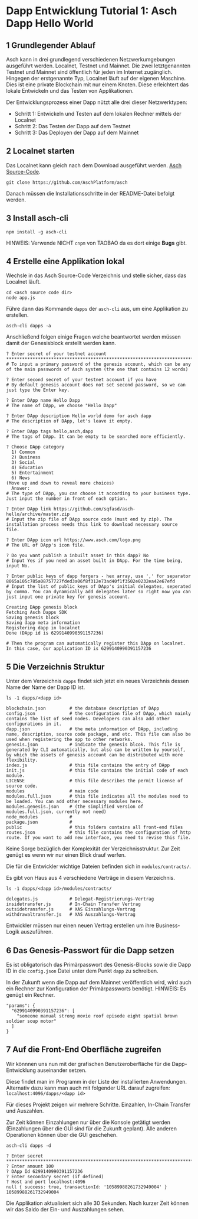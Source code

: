 # Dapp Entwicklung Tutorial 1: Asch Dapp Hello World

## 1 Grundlegender Ablauf

Asch kann in drei grundlegend verschiedenen Netzwerkumgebungen ausgeführt werden. Localnet, Testnet und Mainnet. Die zwei letztgenannten Testnet und Mainnet sind öffentlich für jeden im Internet zugänglich. Hingegen der erstgenannte Typ, Localnet läuft auf der eigenen Maschine. Dies ist eine private Blockchain mit nur einem Knoten. Diese erleichtert das lokale Entwickeln und das Testen von Applikationen.

Der Entwicklungsprozess einer Dapp nützt alle drei dieser Netzwerktypen:
- Schritt 1: Entwickeln und Testen auf dem lokalen Rechner mittels der Localnet
- Schritt 2: Das Testen der Dapp auf dem Testnet
- Schritt 3: Das Deployen der Dapp auf dem Mainnet

## 2 Localnet starten

Das Localnet kann gleich nach dem Download ausgeführt werden. [Asch Source-Code](https://github.com/AschPlatform/asch).

```
git clone https://github.com/AschPlatform/asch
```
Danach müssen die Installationsschritte in der README-Datei befolgt werden.

## 3 Install asch-cli

```
npm install -g asch-cli
```
HINWEIS: Verwende NICHT ```cnpm``` von TAOBAO da es dort einige **Bugs** gibt.

## 4 Erstelle eine Applikation lokal

Wechsle in das Asch Source-Code Verzeichnis und stelle sicher, dass das Localnet läuft.

```
cd <asch source code dir>
node app.js
```

Führe dann das Kommande ```dapps``` der ```asch-cli``` aus, um eine Applikation zu erstellen.


```
asch-cli dapps -a
```
Anschließend folgen einige Fragen welche beantwortet werden müssen damit der Genesisblock erstellt werden kann.

```
? Enter secret of your testnet account *******************************************************************************
# To input a primary password of the genesis account, which can be any of the main passwords of Asch system (the one that contains 12 words)

? Enter second secret of your testnet account if you have
# By default genesis account does not set second password, so we can just type the Enter key.

? Enter DApp name Hello Dapp
# The name of DApp, we choose "Hello Dapp"

? Enter DApp description Hello world demo for asch dapp
# The description of DApp, let's leave it empty.

? Enter DApp tags hello,asch,dapp
# The tags of DApp. It can be empty to be searched more efficiently.

? Choose DApp category
  1) Common
  2) Business
  3) Social
  4) Education
  5) Entertainment
  6) News
(Move up and down to reveal more choices)
  Answer:
# The type of DApp, you can choose it according to your business type. Just input the number in front of each option.

? Enter DApp link https://github.com/sqfasd/asch-hello/archive/master.zip
# Input the zip file of DApp source code (must end by zip). The installation process needs this link to download necessary source file.

? Enter DApp icon url https://www.asch.com/logo.png
# The URL of DApp's icon file.

? Do you want publish a inbuilt asset in this dapp? No
# Input Yes if you need an asset built in DApp. For the time being, input No.

? Enter public keys of dapp forgers - hex array, use ',' for separator 8065a105c785a08757727fded3a06f8f312e73ad40f1f3502e0232ea42e67efd
# Input the list of public keys of DApp's initial delegates, seperated by comma. You can dynamically add delegates later so right now you can just input one private key for genesis account.

Creating DApp genesis block
Fetching Asch Dapps SDK
Saving genesis block
Saving dapp meta information
Registering dapp in localnet
Done (DApp id is 6299140990391157236)

# Then the program can automatically register this DApp on localnet. In this case, our application ID is 6299140990391157236
```

## 5 Die Verzeichnis Struktur
Unter dem Verzeichnis `dapps` findet sich jetzt ein neues Verzeichnis dessen Name der Name der Dapp ID ist.

```
ls -1 dapps/<dapp id>

blockchain.json         # the database description of DApp
config.json             # the configuration file of DApp, which mainly contains the list of seed nodes. Developers can also add other configurations in it.
dapp.json               # the meta information of DApp, including name, description, source code package, and etc. This file can also be used when registering the app to other networks.
genesis.json            # indicate the genesis blcok. This file is generated by CLI automatically, but also can be written by yourself, by which the assets of genesis account can be distributed with more flexibility.
index.js                # this file contains the entry of DApp
init.js                 # this file contains the initial code of each module.
LICENSE                 # this file describes the permit license of source code.
modules                 # main code
modules.full.json       # this file indicates all the modules need to be loaded. You can add other necessary modules here.
modules.genesis.json    # (the simplified version of modules.full.json, currently not need)
node_modules            #
package.json            #
public                  # this folders contains all front-end files
routes.json             # this file contains the configuration of http route. If you want to add new interface, you need to revise this file.
```
Keine Sorge bezüglich der Komplexität der Verzeichnisstruktur. Zur Zeit genügt es wenn wir nur einen Blick drauf werfen.

Die für die Entwickler wichtige Dateien befinden sich in ```modules/contracts/```.

Es gibt von Haus aus 4 verschiedene Verträge in diesem Verzeichnis.

```
ls -1 dapps/<dapp id>/modules/contracts/

delegates.js            # Delegat-Registrierungs-Vertrag
insidetransfer.js       # In-Chain Transfer Vertrag
outsidetransfer.js      # XAS Einzahlungs-Vertrag
withdrawaltransfer.js   # XAS Auszahlungs-Vertrag
```
Entwickler müssen nur einen neuen Vertrag erstellen um ihre Business-Logik auszuführen.

## 6 Das Genesis-Passwort für die Dapp setzen

Es ist obligatorisch das Primärpasswort des Genesis-Blocks sowie die Dapp ID in die  ```config.json``` Datei unter dem Punkt ```dapp``` zu schreiben.

In der Zukunft wenn die Dapp auf dem Mainnet veröffentlich wird, wird auch ein Rechner zur Konfiguration der Primärpassworts benötigt. HINWEIS: Es genügt ein Rechner.

```
"params": {
  "6299140990391157236": [
    "someone manual strong movie roof episode eight spatial brown soldier soup motor"
  ]
}
```

## 7 Auf die Front-End Oberfläche zugreifen

Wir könnnen uns nun mit der grafischen Benutzeroberfläche für die Dapp-Entwicklung auseinander setzen.

Diese findet man im Programm in der Liste der installierten Anwendungen. Alternativ dazu kann man auch mit folgender URL darauf zugreifen: ```localhost:4096/dapps/<dapp id>```

Für dieses Projekt zeigen wir mehrere Schritte. Einzahlen, In-Chain Transfer und Auszahlen.

Zur Zeit können Einzahlungen nur über die Konsole getätigt werden (Einzahlungen über die GUI sind für die Zukunft geplant). Alle anderen Operationen können über die GUI geschehen.

```
asch-cli dapps -d

? Enter secret *******************************************************************************
? Enter amount 100
? DApp Id 6299140990391157236
? Enter secondary secret (if defined)
? Host and port localhost:4096
null { success: true, transactionId: '10589988261732949004' }
10589988261732949004
```

Die Applikation aktualisiert sich alle 30 Sekunden. Nach kurzer Zeit können wir das Saldo der Ein- und Auszahlungen sehen.
